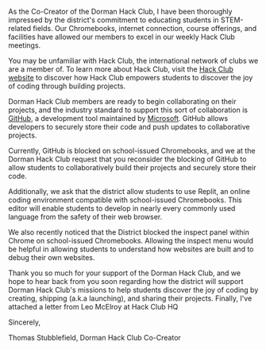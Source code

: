 ﻿As the Co-Creator of the Dorman Hack Club, I have been thoroughly impressed by the district's commitment to educating students in STEM-related fields. Our Chromebooks, internet connection, course offerings, and facilities have allowed our members to excel in our weekly Hack Club meetings.

You may be unfamiliar with Hack Club, the international network of clubs we are a member of. To learn more about Hack Club, visit the [Hack Club website](https://hackclub.com/) to discover how Hack Club empowers students to discover the joy of coding through building projects.

Dorman Hack Club members are ready to begin collaborating on their projects, and the industry standard to support this sort of collaboration is [GitHub](https://github.com/), a development tool maintained by [Microsoft](https://www.microsoft.com/). GitHub allows developers to securely store their code and push updates to collaborative projects.

Currently, GitHub is blocked on school-issued Chromebooks, and we at the Dorman Hack Club request that you reconsider the blocking of GitHub to allow students to collaboratively build their projects and securely store their code.

Additionally, we ask that the district allow students to use Replit, an online coding environment compatible with school-issued Chromebooks. This editor will enable students to develop in nearly every commonly used language from the safety of their web browser.

We also recently noticed that the District blocked the inspect panel within Chrome on school-issued Chromebooks. Allowing the inspect menu would be helpful in allowing students to understand how websites are built and to debug their own websites.

Thank you so much for your support of the Dorman Hack Club, and we hope to hear back from you soon regarding how the district will support Dorman Hack Club's missions to help students discover the joy of coding by creating, shipping (a.k.a launching), and sharing their projects. Finally, I've attached a letter from Leo McElroy at Hack Club HQ

Sincerely,

Thomas Stubblefield, Dorman Hack Club Co-Creator
